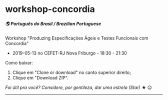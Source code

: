 # workshop-concordia

##### 🌎 Português do Brasil / Brazilian Portuguese

Workshop "Produzing Especificações Ágeis e Testes Funcionais com Concordia"

- 2019-05-13 no CEFET-RJ Nova Friburgo - 18:30 - 21:30

Como baixar:
1. Clique em "Clone or download" no canto superior direito;
2. Clique em "Download ZIP".

*Foi útil pra você? Considere, por gentileza, dar uma estrela (Star)* ★ 😉

<hr />

